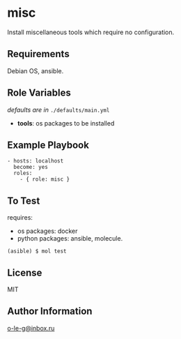 misc
====

Install miscellaneous tools which require no configuration.

Requirements
------------

Debian OS, ansible.

Role Variables
--------------

*defaults are in* ```./defaults/main.yml```

- **tools**: os packages to be installed

Example Playbook
----------------

    - hosts: localhost
      become: yes
      roles:
        - { role: misc }

To Test
-------

requires:
- os packages: docker
- python packages: ansible, molecule.

```(asible) $ mol test```

License
-------

MIT

Author Information
------------------

o-le-g@inbox.ru
